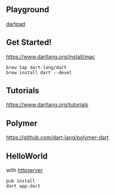 
## Playground

[dartpad](https://dartpad.dartlang.org/)

## Get Started!

https://www.dartlang.org/install/mac

```
brew tap dart-lang/dart
brew install dart --devel
```

## Tutorials

https://www.dartlang.org/tutorials

## Polymer

https://github.com/dart-lang/polymer-dart

## HelloWorld

with [httpserver](https://www.dartlang.org/tutorials/dart-vm/httpserver)

```
pub install
dart app.dart
```
